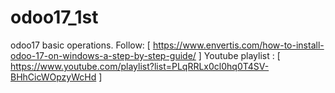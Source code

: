 # odoo17_1st
odoo17 basic operations.
Follow: [ https://www.envertis.com/how-to-install-odoo-17-on-windows-a-step-by-step-guide/ ]
Youtube playlist : [ https://www.youtube.com/playlist?list=PLqRRLx0cl0hq0T4SV-BHhCicWOpzyWcHd ]
